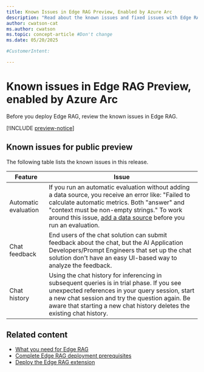 ```yaml
---
title: Known Issues in Edge RAG Preview, Enabled by Azure Arc
description: "Read about the known issues and fixed issues with Edge RAG."
author: cwatson-cat
ms.author: cwatson
ms.topic: concept-article #Don't change
ms.date: 05/20/2025

#CustomerIntent: 

---
```


# Known issues in Edge RAG Preview, enabled by Azure Arc

Before you deploy Edge RAG, review the known issues in Edge RAG.

[!INCLUDE [preview-notice](includes/preview-notice.md)]

## Known issues for public preview

The following table lists the known issues in this release.


|Feature  |Issue |
|---------|---------|
|Automatic evaluation|If you run an automatic evaluation without adding a data source, you receive an error like: "Failed to calculate automatic metrics. Both "answer" and "context must be non-empty strings." To work around this issue, [add a data source](add-data-source.md) before you run an evaluation.|
|Chat feedback    | End users of the chat solution can submit feedback about the chat, but the AI Application Developers/Prompt Engineers that set up the chat solution don't have an easy UI-based way to analyze the feedback. |
|Chat history | Using the chat history for inferencing in subsequent queries is in trial phase. If you see unexpected references in your query session, start a new chat session and try the question again. Be aware that starting a new chat history deletes the existing chat history. |


## Related content

- [What you need for Edge RAG](requirements.md)
- [Complete Edge RAG deployment prerequisites](complete-prerequisites.md)
- [Deploy the Edge RAG extension](deploy.md)
